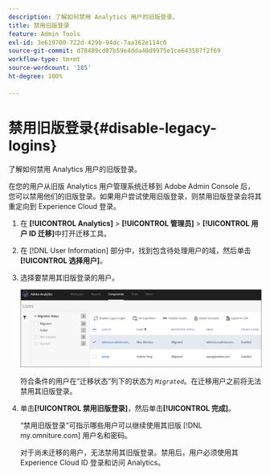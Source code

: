 ```yaml
---
description: 了解如何禁用 Analytics 用户的旧版登录。
title: 禁用旧版登录
feature: Admin Tools
exl-id: 3e619700-722d-429b-94dc-7aa162e114c0
source-git-commit: d78489cd87b59e4dda40d9975e1ce643507f2f69
workflow-type: tm+mt
source-wordcount: '185'
ht-degree: 100%

---
```


# 禁用旧版登录{#disable-legacy-logins}

了解如何禁用 Analytics 用户的旧版登录。

在您的用户从旧版 Analytics 用户管理系统迁移到 Adobe Admin Console 后，您可以禁用他们的旧版登录。如果用户尝试使用旧版登录，则禁用旧版登录会将其重定向到 Experience Cloud 登录。

1. 在 **[!UICONTROL Analytics]** > **[!UICONTROL 管理员]** > **[!UICONTROL 用户 ID 迁移]**&#x200B;中打开迁移工具。
1. 在 [!DNL User Information] 部分中，找到包含待处理用户的域，然后单击&#x200B;**[!UICONTROL 选择用户]**。
1. 选择要禁用其旧版登录的用户。

   ![](/help/admin/admin/user-management2/user-migration/assets/user-info.png)

   符合条件的用户在“迁移状态”列下的状态为 *`Migrated`*。在迁移用户之前将无法禁用其旧版登录。
1. 单击&#x200B;**[!UICONTROL 禁用旧版登录]**，然后单击&#x200B;**[!UICONTROL 完成]**。

   “禁用旧版登录”可指示哪些用户可以继续使用其旧版 [!DNL my.omniture.com] 用户名和密码。

   对于尚未迁移的用户，无法禁用其旧版登录。禁用后，用户必须使用其 Experience Cloud ID 登录和访问 Analytics。
